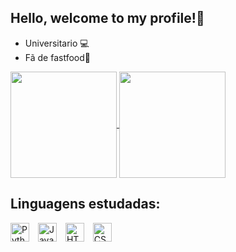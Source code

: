 ## Hello, welcome to my profile!🍔
- Universitario 💻
- Fã de fastfood🍟
<a href="https://github.com/pedrocasxz0110/github-readme-stats">
  <img height=170 align="center" src="https://github-readme-stats.vercel.app/api?username=pedrocasxz0110&show_icons=true&theme=dark" />
</a>
<a href="https://github.com/pedrocasxz0110/convoychat">
  <img height=170 align="center" src="https://github-readme-stats.vercel.app/api/top-langs?username=pedrocasxz0110&layout=compact&langs_count=8&card_width=320&show_icons=true&theme=dark" />
</a>

## Linguagens estudadas:
<p align="left">
  <img src="https://cdn.jsdelivr.net/gh/devicons/devicon/icons/python/python-original.svg" width="30" title="Python" style="margin-right: 10px;" />
  <img src="https://cdn.jsdelivr.net/gh/devicons/devicon/icons/java/java-original.svg" width="30" title="Java" style="margin-right: 10px;" />
  <img src="https://cdn.jsdelivr.net/gh/devicons/devicon/icons/html5/html5-original.svg" width="30" title="HTML5" style="margin-right: 10px;" />
  <img src="https://cdn.jsdelivr.net/gh/devicons/devicon/icons/css3/css3-original.svg" width="30" title="CSS3" />
</p>

